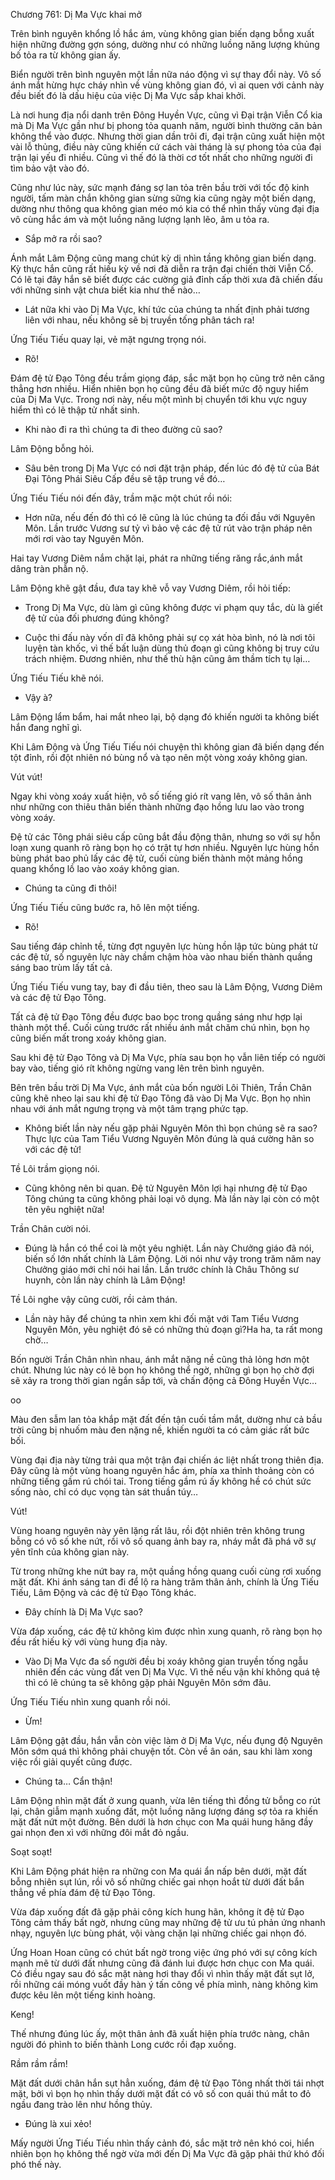 




Chương 761: Dị Ma Vực khai mở


Trên bình nguyên khổng lồ hắc ám, vùng không gian biến dạng bỗng xuất hiện những đường gợn sóng, dường như có những luồng năng lượng khủng bố tỏa ra từ không gian ấy.

Biển người trên bình nguyên một lần nữa náo động vì sự thay đổi này. Vô số ánh mắt hừng hực cháy nhìn về vùng không gian đó, vì ai quen với cảnh này đều biết đó là dấu hiệu của việc Dị Ma Vực sắp khai khởi.

Là nơi hung địa nổi danh trên Đông Huyền Vực, cũng vì Đại trận Viễn Cổ kia mà Dị Ma Vực gần như bị phong tỏa quanh năm, người bình thường căn bản không thể vào được. Nhưng thời gian dần trôi đi, đại trận cũng xuất hiện một vài lỗ thủng, điều này cũng khiến cứ cách vài tháng là sự phong tỏa của đại trận lại yếu đi nhiều. Cũng vì thế đó là thời cơ tốt nhất cho những người đi tìm bảo vật vào đó.

Cũng như lúc này, sức mạnh đáng sợ lan tỏa trên bầu trời với tốc độ kinh người, tấm màn chắn không gian sừng sững kia cũng ngày một biến dạng, dường như thông qua không gian méo mó kia có thể nhìn thấy vùng đại địa vô cùng hắc ám và một luồng năng lượng lạnh lẽo, âm u tỏa ra.

- Sắp mở ra rồi sao?

Ánh mắt Lâm Động cũng mang chút kỳ dị nhìn tầng không gian biến dạng. Kỳ thực hắn cũng rất hiếu kỳ về nơi đã diễn ra trận đại chiến thời Viễn Cổ. Có lẽ tại đây hắn sẽ biết được các cường giả đỉnh cấp thời xưa đã chiến đấu với những sinh vật chưa biết kia như thế nào…

- Lát nữa khi vào Dị Ma Vực, khí tức của chúng ta nhất định phải tương liên với nhau, nếu không sẽ bị truyền tống phân tách ra!

Ứng Tiếu Tiếu quay lại, vẻ mặt ngưng trọng nói.

- Rõ!

Đám đệ tử Đạo Tông đều trầm giọng đáp, sắc mặt bọn họ cũng trở nên căng thẳng hơn nhiều. Hiển nhiên bọn họ cũng đều đã biết mức độ nguy hiểm của Dị Ma Vực. Trong nơi này, nếu một mình bị chuyển tới khu vực nguy hiểm thì có lẽ thập tử nhất sinh.

- Khi nào đi ra thì chúng ta đi theo đường cũ sao?

Lâm Động bỗng hỏi.

- Sâu bên trong Dị Ma Vực có nơi đặt trận pháp, đến lúc đó đệ tử của Bát Đại Tông Phái Siêu Cấp đều sẽ tập trung về đó…

Ứng Tiếu Tiếu nói đến đây, trầm mặc một chút rồi nói:

- Hơn nữa, nếu đến đó thì có lẽ cũng là lúc chúng ta đối đầu với Nguyên Môn. Lần trước Vương sư tỷ vì bảo vệ các đệ tử rút vào trận pháp nên mới rơi vào tay Nguyên Môn.

Hai tay Vương Diêm nắm chặt lại, phát ra những tiếng răng rắc,ánh mắt dâng tràn phẫn nộ.

Lâm Động khẽ gật đầu, đưa tay khẽ vỗ vay Vương Diêm, rồi hỏi tiếp:

- Trong Dị Ma Vực, dù làm gì cũng không được vi phạm quy tắc, dù là giết đệ tử của đối phương đúng không?

- Cuộc thi đấu này vốn dĩ đã không phải sự cọ xát hòa bình, nó là nơi tôi luyện tàn khốc, vì thế bất luận dùng thủ đoạn gì cũng không bị truy cứu trách nhiệm. Đương nhiên, như thế thù hận cũng âm thầm tích tụ lại…

Ứng Tiếu Tiếu khẽ nói.

- Vậy à?

Lâm Động lẩm bẩm, hai mắt nheo lại, bộ dạng đó khiến người ta không biết hắn đang nghĩ gì.

Khi Lâm Động và Ứng Tiếu Tiếu nói chuyện thì không gian đã biến dạng đến tột đỉnh, rồi đột nhiên nó bùng nổ và tạo nên một vòng xoáy không gian.

Vút vút!

Ngay khi vòng xoáy xuất hiện, vô số tiếng gió rít vang lên, vô số thân ảnh như những con thiêu thân biến thành những đạo hồng lưu lao vào trong vòng xoáy.

Đệ tử các Tông phái siêu cấp cũng bắt đầu động thân, nhưng so với sự hỗn loạn xung quanh rõ ràng bọn họ có trật tự hơn nhiều. Nguyên lực hùng hồn bùng phát bao phủ lấy các đệ tử, cuối cùng biến thành một mảng hồng quang khổng lồ lao vào xoáy không gian.

- Chúng ta cũng đi thôi!

Ứng Tiếu Tiếu cũng bước ra, hô lên một tiếng.

- Rõ!

Sau tiếng đáp chỉnh tề, từng đợt nguyên lực hùng hồn lập tức bùng phát từ các đệ tử, số nguyên lực này chầm chậm hòa vào nhau biến thành quầng sáng bao trùm lấy tất cả.

Ứng Tiếu Tiếu vung tay, bay đi đầu tiên, theo sau là Lâm Động, Vương Diêm và các đệ tử Đạo Tông.

Tất cả đệ tử Đạo Tông đều được bao bọc trong quầng sáng như hợp lại thành một thể. Cuối cùng trước rất nhiều ánh mắt chăm chú nhìn, bọn họ cũng biến mất trong xoáy không gian.

Sau khi đệ tử Đạo Tông và Dị Ma Vực, phía sau bọn họ vẫn liên tiếp có người bay vào, tiếng gió rít không ngừng vang lên trên bình nguyên.

Bên trên bầu trời Dị Ma Vực, ánh mắt của bốn người Lôi Thiên, Trần Chân cũng khẽ nheo lại sau khi đệ tử Đạo Tông đã vào Dị Ma Vực. Bọn họ nhìn nhau với ánh mắt ngưng trọng và một tâm trạng phức tạp.

- Không biết lần này nếu gặp phải Nguyên Môn thì bọn chúng sẽ ra sao? Thực lực của Tam Tiểu Vương Nguyên Môn đúng là quá cường hãn so với các đệ tử!

Tề Lôi trầm giọng nói.

- Cũng không nên bi quan. Đệ tử Nguyên Môn lợi hại nhưng đệ tử Đạo Tông chúng ta cũng không phải loại vô dụng. Mà lần này lại còn có một tên yêu nghiệt nữa!

Trần Chân cười nói.

- Đúng là hắn có thể coi là một yêu nghiệt. Lần này Chưởng giáo đã nói, biến số lớn nhất chính là Lâm Động. Lời nói như vậy trong trăm năm nay Chưởng giáo mới chỉ nói hai lần. Lần trước chính là Châu Thông sư huynh, còn lần này chính là Lâm Động!

Tề Lôi nghe vậy cũng cười, rồi cảm thán.

- Lần này hãy để chúng ta nhìn xem khi đối mặt với Tam Tiểu Vương Nguyên Môn, yêu nghiệt đó sẽ có những thủ đoạn gì?Ha ha, ta rất mong chờ…

Bốn người Trần Chân nhìn nhau, ánh mắt nặng nề cũng thả lỏng hơn một chút. Nhưng lúc này có lẽ bọn họ không thể ngờ, những gì bọn họ chờ đợi sẽ xảy ra trong thời gian ngắn sắp tới, và chấn động cả Đông Huyền Vực…

oo

Màu đen sẫm lan tỏa khắp mặt đất đến tận cuối tầm mắt, dường như cả bầu trời cũng bị nhuốm màu đen nặng nề, khiến người ta có cảm giác rất bức bối.

Vùng đại địa này từng trải qua một trận đại chiến ác liệt nhất trong thiên địa. Đây cũng là một vùng hoang nguyên hắc ám, phía xa thỉnh thoảng còn có những tiếng gầm rú chói tai. Trong tiếng gầm rú ấy không hề có chút sức sống nào, chỉ có dục vọng tàn sát thuần túy…

Vút!

Vùng hoang nguyên này yên lặng rất lâu, rồi đột nhiên trên không trung bỗng có vô số khe nứt, rồi vô số quang ảnh bay ra, nháy mắt đã phá vỡ sự yên tĩnh của không gian này.

Từ trong những khe nứt bay ra, một quầng hồng quang cuối cùng rơi xuống mặt đất. Khi ánh sáng tan đi để lộ ra hàng trăm thân ảnh, chính là Ứng Tiếu Tiếu, Lâm Động và các đệ tử Đạo Tông khác.

- Đây chính là Dị Ma Vực sao?

Vừa đáp xuống, các đệ tử không kìm được nhìn xung quanh, rõ ràng bọn họ đều rất hiếu kỳ với vùng hung địa này.

- Vào Dị Ma Vực đa số người đều bị xoáy không gian truyền tống ngẫu nhiên đến các vùng đất ven Dị Ma Vực. Vì thế nếu vận khí không quá tệ thì có lẽ chúng ta sẽ không gặp phải Nguyên Môn sớm đâu.

Ứng Tiếu Tiếu nhìn xung quanh rồi nói.

- Ừm!

Lâm Động gật đầu, hắn vẫn còn việc làm ở Dị Ma Vực, nếu đụng độ Nguyên Môn sớm quá thì không phải chuyện tốt. Còn về ân oán, sau khi làm xong việc rồi giải quyết cũng được.

- Chúng ta… Cẩn thận!

Lâm Động nhìn mặt đất ở xung quanh, vừa lên tiếng thì đồng tử bỗng co rút lại, chân giẫm mạnh xuống đất, một luồng năng lượng đáng sợ tỏa ra khiến mặt đất nứt một đường. Bên dưới là hơn chục con Ma quái hung hăng đầy gai nhọn đen xì với những đôi mắt đỏ ngầu.

Soạt soạt!

Khi Lâm Động phát hiện ra những con Ma quái ẩn nấp bên dưới, mặt đất bỗng nhiên sụt lún, rồi vô số những chiếc gai nhọn hoắt từ dưới đất bắn thẳng về phía đám đệ tử Đạo Tông.

Vừa đáp xuống đất đã gặp phải công kích hung hãn, không ít đệ tử Đạo Tông cảm thấy bất ngờ, nhưng cũng may những đệ tử ưu tú phản ứng nhanh nhạy, nguyên lực bùng phát, vội vàng chặn lại những chiếc gai nhọn đó.

Ứng Hoan Hoan cũng có chút bất ngờ trong việc ứng phó với sự công kích mạnh mẽ từ dưới đất nhưng cũng đã đánh lui được hơn chục con Ma quái. Có điều ngay sau đó sắc mặt nàng hơi thay đổi vì nhìn thấy mặt đất sụt lở, rồi những cái móng vuốt đầy hàn ý tấn công về phía mình, nàng không kìm được kêu lên một tiếng kinh hoàng.

Keng!

Thế nhưng đúng lúc ấy, một thân ảnh đã xuất hiện phía trước nàng, chân người đó phình to biến thành Long cước rồi đạp xuống.

Rầm rầm rầm!

Mặt đất dưới chân hắn sụt hẳn xuống, đám đệ tử Đạo Tông nhất thời tái nhợt mặt, bởi vì bọn họ nhìn thấy dưới mặt đất có vô số con quái thú mắt to đỏ ngầu đang trào lên như hồng thủy.

- Đúng là xui xẻo!

Mấy người Ứng Tiếu Tiếu nhìn thấy cảnh đó, sắc mặt trở nên khó coi, hiển nhiên bọn họ không thể ngờ vừa mới đến Dị Ma Vực đã gặp phải thứ khó đối phó thế này.




